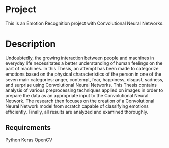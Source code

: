 # Project
This is an Emotion Recognition project with Convolutional Neural Networks.

# Description
Undoubtedly, the growing interaction between people and machines in everyday life necessitates a better understanding of human feelings on the part of machines. In this Τhesis, an attempt has been made to categorize emotions based on the physical characteristics of the person in one of the seven main categories: anger, contempt, fear, happiness, disgust, sadness, and surprise using Convolutional Neural Networks. This Τhesis contains analysis of various preprocessing techniques applied on images in order to prepare the data as an appropriate input to the Convolutional Neural Network. The research then focuses on the creation of a Convolutional Neural Network model from scratch capable of classifying emotions efficiently. Finally, all results are analyzed and examined thoroughly. 

## Requirements
Python
Keras
OpenCV
